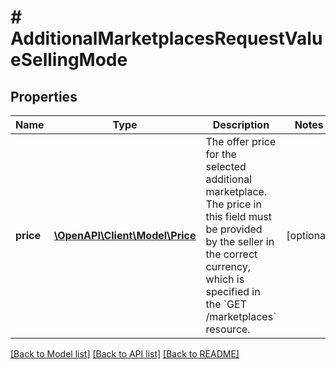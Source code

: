 # # AdditionalMarketplacesRequestValueSellingMode

## Properties

Name | Type | Description | Notes
------------ | ------------- | ------------- | -------------
**price** | [**\OpenAPI\Client\Model\Price**](Price.md) | The offer price for the selected additional marketplace. The price in this field must be provided by the seller in the correct currency, which is specified in the &#x60;GET /marketplaces&#x60; resource. | [optional]

[[Back to Model list]](../../README.md#models) [[Back to API list]](../../README.md#endpoints) [[Back to README]](../../README.md)
